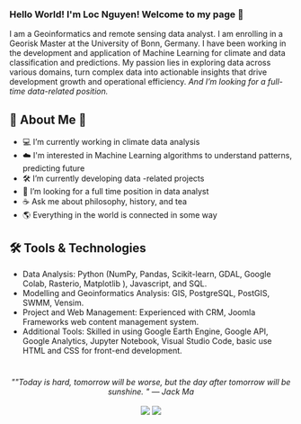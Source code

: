 ### Hello World! I'm Loc Nguyen! Welcome to my page 👋

 <p>I am a Geoinformatics and remote sensing data analyst. I am enrolling in a Georisk Master at the University of Bonn, Germany. I have been working in the development and application of Machine Learning for climate and data classification and predictions. My passion lies in exploring data across various domains, turn complex data into actionable insights that drive development growth and operational efficiency. <em>And I’m looking for a full-time data-related position.</em></p>

## 📘 About Me 🌱

- 💻 I’m currently working in climate data analysis
- ☁️ I'm interested in Machine Learning algorithms to understand patterns, predicting future
- 🛠️ I’m currently developing data -related projects
- 📝 I’m looking for a full time position in data analyst
- ☕ Ask me about philosophy, history, and tea
- 🌎 Everything in the world is connected in some way

## 🛠 Tools & Technologies
* Data Analysis: Python (NumPy, Pandas, Scikit-learn, GDAL, Google Colab, Rasterio, Matplotlib ),  Javascript, and SQL.
* Modelling and Geoinformatics Analysis: GIS, PostgreSQL, PostGIS, SWMM, Vensim.
* Project and Web Management: Experienced with CRM, Joomla Frameworks web content management system.
* Additional Tools: Skilled in using Google Earth Engine, Google API, Google Analytics, Jupyter Notebook, Visual Studio Code, basic use HTML and CSS for front-end development.

#
<p align="center">
   <i>""Today is hard, tomorrow will be worse, but the day after tomorrow will be sunshine. " — Jack Ma
</i>
   
<br>
<br>
<a target="_blank" href="https://www.linkedin.com/in/loc-nguyen-2b9967180/"><img src="https://img.shields.io/badge/-LinkedIn-0077B5?style=for-the-badge&logo=Linkedin&logoColor=white"></img></a>
<a target="_blank" href="mailto:nguyenloctkp@gmail.com"><img src="https://img.shields.io/badge/-Email-D14836?style=for-the-badge&logo=Gmail&logoColor=white"></img></a>
<br>
</p>   
